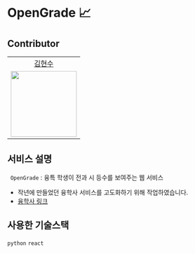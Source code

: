 # OpenGrade 📈



## Contributor

<table align="center">
  <tr align="center">
    <td><a href="https://github.com/rover0811">김현수</a></td>
  </tr>
  <tr align="center">
    <td><img src="https://github.com/rover0811.png" width="150"></td>
  </tr>
</table>

## 서비스 설명
` OpenGrade` : 융특 학생이 전과 시 등수를 보여주는 웹 서비스

- 작년에 만들었던 융학사 서비스를 고도화하기 위해 작업하였습니다.
- [융학사 링크](https://convergencescore.imweb.me/?redirect=no&_gl=1*1flmdw8*_ga*MTcyNzc4MjQwNC4xNjQwNjEwOTU4*_ga_HP37L08LP3*MTY2ODA0NjA2NC43LjEuMTY2ODA0NjA2OS41NS4wLjA.&_ga=2.96404124.1448803029.1668046064-1727782404.1640610958&_gac=1.226739951.1668046064.CjwKCAiAvK2bBhB8EiwAZUbP1GztLzhdr9suUw9NQkRvL-36_1FH4qSiaNdwNqR96DlK-74D-y8K5hoCCK8QAvD_BwE)


## 사용한 기술스택
`python`
`react`
